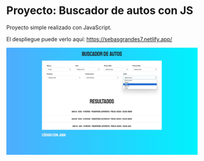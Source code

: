 # Proyecto: Buscador de autos con JS

Proyecto simple realizado con JavaScript.

El despliegue puede verlo aquí: https://sebasgrandes7.netlify.app/

![image](./assets/Imagen%20de%20Portapapeles.jpg)

